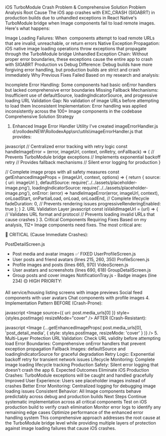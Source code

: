 iOS TurboModule Crash Problem & Comprehensive Solution
Problem Analysis
Root Cause
The iOS app crashes with EXC_CRASH (SIGABRT) in production builds due to unhandled exceptions in React Native's TurboModule bridge when Image components fail to load remote images. Here's what happens:

Image Loading Failures: When <Image> components attempt to load remote URLs that are invalid, unreachable, or return errors
Native Exception Propagation: iOS native image loading operations throw exceptions that propagate through the TurboModule bridge
Unhandled Exception Chain: Without proper error boundaries, these exceptions cause the entire app to crash with SIGABRT
Production vs Debug Difference: Debug builds have more forgiving error handling, but production builds are strict and crash immediately
Why Previous Fixes Failed
Based on my research and analysis:

Incomplete Error Handling: Some components had basic 
onError
 handlers but lacked comprehensive error boundaries
Missing Fallback Mechanisms: Insufficient use of defaultSource, loadingIndicatorSource, and progressive loading
URL Validation Gap: No validation of image URLs before attempting to load them
Inconsistent Implementation: Error handling was applied inconsistently across the 100+ Image components in the codebase
Comprehensive Solution Strategy
1. Enhanced Image Error Handler Utility
I've created 
imageErrorHandler.js
d:\rollodexNEW\RollodexApp\src\utils\imageErrorHandler.js
 that provides:

javascript
// Centralized error tracking with retry logic
const handleImageError = (error, imageUrl, context, onRetry, onFallback) => {
  // Prevents TurboModule bridge exceptions
  // Implements exponential backoff retry
  // Provides fallback mechanisms
  // Silent error logging for production
}

// Complete image props with all safety measures
const getEnhancedImageProps = (imageUrl, context, options) => {
  return {
    source: { uri: imageUrl },
    defaultSource: require('../../assets/placeholder-image.png'),
    loadingIndicatorSource: require('../../assets/placeholder-image.png'),
    onError: (error) => handleImageError(error, imageUrl, context),
    onLoadStart, onPartialLoad, onLoad, onLoadEnd, // Complete lifecycle
    fadeDuration: 0, // Prevents rendering issues
    progressiveRenderingEnabled: true
  };
}
2. URL Validation Layer
javascript
const isValidImageUrl = (url) => {
  // Validates URL format and protocol
  // Prevents loading invalid URLs that cause crashes
}
3. Critical Components Requiring Fixes
Based on my analysis, 112+ Image components need fixes. The most critical are:

🔴 CRITICAL (Cause Immediate Crashes):

PostDetailScreen.js
 - Post media and avatar images ✅ FIXED
UserProfileScreen.js
 - User posts and friend avatars (lines 215, 260, 350)
ProfileScreen.js
 - Profile images and posts (lines 665, 970)
VideoScreen.js
 - User avatars and screenshots (lines 690, 618)
GroupDetailScreen.js
 - Group posts and cover images
NotificationTray.js - Badge images (line 234)
🟡 HIGH PRIORITY:

All service/housing listing screens with image previews
Social feed components with user avatars
Chat components with profile images
4. Implementation Pattern
BEFORE (Crash-Prone):

javascript
<Image 
  source={{ uri: post.media_urls[0] }} 
  style={styles.postImage} 
  resizeMode="cover"
/>
AFTER (Crash-Resistant):

javascript
<Image 
  {...getEnhancedImageProps(
    post.media_urls[0],
    'post_detail_media',
    { style: styles.postImage, resizeMode: 'cover' }
  )}
/>
5. Multi-Layer Protection
URL Validation: Check URL validity before attempting load
Error Boundaries: Comprehensive 
onError
 handlers that prevent exception propagation
Fallback Images: defaultSource and loadingIndicatorSource for graceful degradation
Retry Logic: Exponential backoff retry for transient network issues
Lifecycle Monitoring: Complete image loading lifecycle tracking
Production Safety: Silent error logging that doesn't crash the app
6. Expected Outcomes
Eliminate iOS Production Crashes: TurboModule exceptions will be caught and handled gracefully
Improved User Experience: Users see placeholder images instead of crashes
Better Error Monitoring: Centralized logging for debugging image loading issues
Consistent Behavior: All Image components behave predictably across debug and production builds
Next Steps
Continue systematic implementation across all critical components
Test on iOS production build to verify crash elimination
Monitor error logs to identify any remaining edge cases
Optimize performance of the enhanced error handling system
This comprehensive approach addresses the root cause at the TurboModule bridge level while providing multiple layers of protection against image loading failures that cause iOS crashes.